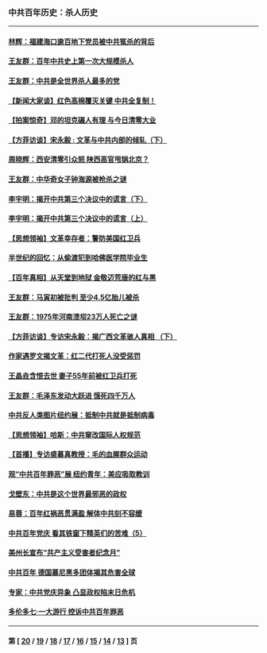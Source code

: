 ### 中共百年历史：杀人历史
---
#### [林辉：福建海口逾百地下党员被中共冤杀的背后](../../pages/nf1176106/n13878946.md?06070430) 
#### [王友群：百年中共史上第一次大规模杀人](../../pages/nf1176106/n13863785.md?06070430) 
#### [王友群：中共是全世界杀人最多的党](../../pages/nf1176106/n13860689.md?06070430) 
#### [【新闻大家谈】红色高棉覆灭关键 中共全复制！](../../pages/nf1176106/n13850222.md?06070430) 
#### [【拍案惊奇】邓的坦克碾人有理 与今日清零大业](../../pages/nf1176106/n13729574.md?06070430) 
#### [【方菲访谈】宋永毅 : 文革与中共内部的倾轧（下）](../../pages/nf1176106/n13486836.md?06070430) 
#### [周晓辉：西安清零引众怒 陕西高官甩锅北京？](../../pages/nf1176106/n13484627.md?06070430) 
#### [王友群：中华奇女子钟海源被枪杀之谜](../../pages/nf1176106/n13430555.md?06070430) 
#### [李宇明：揭开中共第三个决议中的谎言（下）](../../pages/nf1176106/n13389389.md?06070430) 
#### [李宇明：揭开中共第三个决议中的谎言（上）](../../pages/nf1176106/n13388697.md?06070430) 
#### [【思想领袖】文革幸存者：警防美国红卫兵](../../pages/nf1176106/n13339289.md?06070430) 
#### [半世纪的回忆：从偷渡犯到哈佛医学院毕业生](../../pages/nf1176106/n13345328.md?06070430) 
#### [【百年真相】从天堂到地狱 金敬迈荒唐的红与黑](../../pages/nf1176106/n13336995.md?06070430) 
#### [王友群：马寅初被批判 至少4.5亿胎儿被杀](../../pages/nf1176106/n13260313.md?06070430) 
#### [王友群：1975年河南溃坝23万人死亡之谜](../../pages/nf1176106/n13231576.md?06070430) 
#### [【方菲访谈】专访宋永毅：揭广西文革骇人真相 （下）](../../pages/nf1176106/n13209074.md?06070430) 
#### [作家遇罗文揭文革：红二代打死人没受惩罚](../../pages/nf1176106/n13205254.md?06070430) 
#### [王晶垚含恨去世 妻子55年前被红卫兵打死](../../pages/nf1176106/n13203590.md?06070430) 
#### [王友群：毛泽东发动大跃进 饿死四千万人](../../pages/nf1176106/n13177158.md?06070430) 
#### [中共反人类图片纽约展：抵制中共就是抵制病毒](../../pages/nf1176106/n13115371.md?06070430) 
#### [【思想领袖】哈斯：中共窜改国际人权规范](../../pages/nf1176106/n13053647.md?06070430) 
#### [【首播】专访盛慕真教授：毛的血腥群众运动](../../pages/nf1176106/n13091782.md?06070430) 
#### [观“中共百年罪恶”展 纽约青年：美应吸取教训](../../pages/nf1176106/n13085246.md?06070430) 
#### [戈壁东：中共是这个世界最邪恶的政权](../../pages/nf1176106/n13085641.md?06070430) 
#### [易蓉：百年红祸恶贯满盈 解体中共刻不容缓](../../pages/nf1176106/n13084455.md?06070430) 
#### [中共百年党庆 看其铁窗下精英们的苦难（5）](../../pages/nf1176106/n13076766.md?06070430) 
#### [美州长宣布“共产主义受害者纪念月”](../../pages/nf1176106/n13074024.md?06070430) 
#### [中共百年 德国慕尼黑多团体揭其危害全球](../../pages/nf1176106/n13068873.md?06070430) 
#### [专家：中共党庆异象 凸显政权陷末日危机](../../pages/nf1176106/n13067084.md?06070430) 
#### [多伦多七·一大游行 控诉中共百年罪恶](../../pages/nf1176106/n13062043.md?06070430) 

---
#### 第 [ [20](./20.md?06070430) / [19](./19.md?06070430) / [18](./18.md?06070430) / [17](./17.md?06070430) / [16](./16.md?06070430) / [15](./15.md?06070430) / [14](./14.md?06070430) / [13](./13.md?06070430) ] 页
